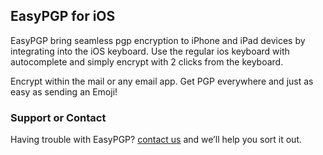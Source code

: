 ## EasyPGP for iOS

EasyPGP bring seamless pgp encryption to iPhone and iPad devices by integrating into the iOS keyboard.
Use the regular ios keyboard with autocomplete and simply encrypt with 2 clicks from the keyboard.

Encrypt within the mail or any email app. Get PGP everywhere and just as easy as sending an Emoji!


### Support or Contact

Having trouble with EasyPGP? [contact us](https://easypgpapp.com) and we’ll help you sort it out.
